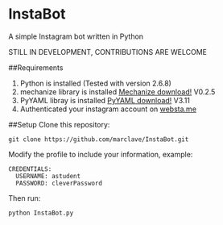 InstaBot
========

A simple Instagram bot written in Python

STILL IN DEVELOPMENT, CONTRIBUTIONS ARE WELCOME

##Requirements

1. Python is installed (Tested with version 2.6.8)
2. mechanize library is installed [Mechanize download!](http://wwwsearch.sourceforge.net/mechanize/download.html) V0.2.5
3. PyYAML libray is installed [PyYAML download!](pyyaml.org/wiki/PyYAML) V3.11
4. Authenticated your instagram account on [websta.me](http://websta.me/)

##Setup
Clone this repository:
```
git clone https://github.com/marclave/InstaBot.git
```

Modify the profile to include your information, example:
```
CREDENTIALS:
  USERNAME: astudent
  PASSWORD: cleverPassword
```

Then run:
```
python InstaBot.py
```
